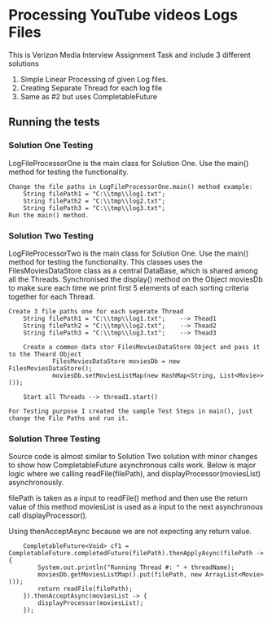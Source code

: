 # Processing YouTube videos Logs Files 

This is Verizon Media Interview Assignment Task and include 3 different solutions
1. Simple Linear Processing of given Log files.
2. Creating Separate Thread for each log file
3. Same as #2 but uses CompletableFuture 

## Running the tests

### Solution One Testing
LogFileProcessorOne is the main class for Solution One. Use the main() method for testing the functionality.

```
Change the file paths in LogFileProcessorOne.main() method example:
    String filePath1 = "C:\\tmp\\log1.txt";
    String filePath2 = "C:\\tmp\\log2.txt";
    String filePath3 = "C:\\tmp\\log3.txt";
Run the main() method.
```

### Solution Two Testing
LogFileProcessorTwo is the main class for Solution One. Use the main() method for testing the functionality. This classes uses the FilesMoviesDataStore class as a central DataBase, which is shared among all the Threads.
Synchronised the display() method on the Object moviesDb to make sure each time we print first 5 elements of each sorting criteria together for each Thread.

```
Create 3 file paths one for each seperate Thread
    String filePath1 = "C:\\tmp\\log1.txt";    --> Thead1
    String filePath2 = "C:\\tmp\\log2.txt";    --> Thead2
    String filePath3 = "C:\\tmp\\log3.txt";    --> Thead3
    
    Create a common data stor FilesMoviesDataStore Object and pass it to the Theard Object
            FilesMoviesDataStore moviesDb = new FilesMoviesDataStore();
            moviesDb.setMoviesListMap(new HashMap<String, List<Movie>>());
    
    Start all Threads --> thread1.start()

For Testing purpose I created the sample Test Steps in main(), just change the File Paths and run it.
```

### Solution Three Testing
Source code is almost similar to Solution Two solution with minor changes to show how CompletableFuture asynchronous calls work.
Below is major logic where we calling readFile(filePath), and displayProcessor(moviesList) asynchronously. 

filePath is taken as a input to readFile() method and then use the return value of this method moviesList is used as a input to the next asynchronous call displayProcessor().

Using thenAcceptAsync because we are not expecting any return value.

```
    CompletableFuture<Void> cf1 = CompletableFuture.completedFuture(filePath).thenApplyAsync(filePath -> {
        System.out.println("Running Thread #: " + threadName);
        moviesDb.getMoviesListMap().put(filePath, new ArrayList<Movie>());
        return readFile(filePath);
    }).thenAcceptAsync(moviesList -> {
        displayProcessor(moviesList);
    });
```